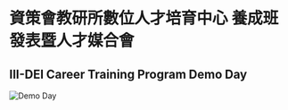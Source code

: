 # 資策會教研所數位人才培育中心 養成班發表暨人才媒合會
## III-DEI Career Training Program Demo Day
![Demo Day](https://i.ibb.co/hgXJkDk/fullsizeoutput-3040.jpg "Demo Day")
